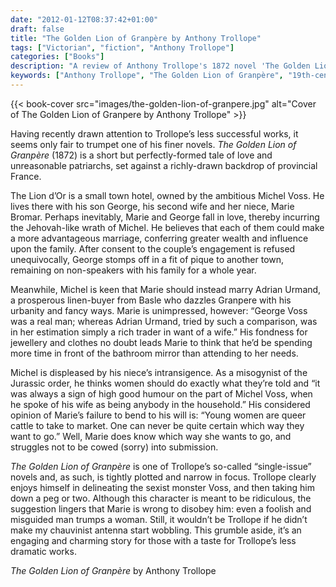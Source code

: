```yaml
---
date: "2012-01-12T08:37:42+01:00"
draft: false
title: "The Golden Lion of Granpère by Anthony Trollope"
tags: ["Victorian", "fiction", "Anthony Trollope"]
categories: ["Books"]
description: "A review of Anthony Trollope's 1872 novel 'The Golden Lion of Granpère,' set in provincial France where Marie Bromar resists her uncle Michel Voss's demands to marry the prosperous Adrian Urmand instead of his son George. Discover this tightly-plotted tale of love versus patriarchal authority."
keywords: ["Anthony Trollope", "The Golden Lion of Granpère", "19th-century France", "arranged marriage", "patriarchal authority"]
---
```


{{< book-cover src="images/the-golden-lion-of-granpere.jpg" alt="Cover of The Golden Lion of Granpere by Anthony Trollope" >}}

Having recently drawn attention to Trollope’s less successful works, it seems only fair to trumpet one of his finer novels. _The Golden Lion of Granpère_ (1872) is a short but perfectly-formed tale of love and unreasonable patriarchs, set against a richly-drawn backdrop of provincial France.

The Lion d’Or is a small town hotel, owned by the ambitious Michel Voss. He lives there with his son George, his second wife and her niece, Marie Bromar. Perhaps inevitably, Marie and George fall in love, thereby incurring the Jehovah-like wrath of Michel. He believes that each of them could make a more advantageous marriage, conferring greater wealth and influence upon the family. After consent to the couple’s engagement is refused unequivocally, George stomps off in a fit of pique to another town, remaining on non-speakers with his family for a whole year.

Meanwhile, Michel is keen that Marie should instead marry Adrian Urmand, a prosperous linen-buyer from Basle who dazzles Granpere with his urbanity and fancy ways. Marie is unimpressed, however: “George Voss was a real man; whereas Adrian Urmand, tried by such a comparison, was in her estimation simply a rich trader in want of a wife.” His fondness for jewellery and clothes no doubt leads Marie to think that he’d be spending more time in front of the bathroom mirror than attending to her needs.

Michel is displeased by his niece’s intransigence. As a misogynist of the Jurassic order, he thinks women should do exactly what they’re told and “it was always a sign of high good humour on the part of Michel Voss, when he spoke of his wife as being anybody in the household.” His considered opinion of Marie’s failure to bend to his will is: “Young women are queer cattle to take to market. One can never be quite certain which way they want to go.” Well, Marie does know which way she wants to go, and struggles not to be cowed (sorry) into submission.

_The Golden Lion of Granpère_ is one of Trollope’s so-called “single-issue” novels and, as such, is tightly plotted and narrow in focus. Trollope clearly enjoys himself in delineating the sexist monster Voss, and then taking him down a peg or two. Although this character is meant to be ridiculous, the suggestion lingers that Marie is wrong to disobey him: even a foolish and misguided man trumps a woman. Still, it wouldn’t be Trollope if he didn’t make my chauvinist antenna start wobbling. This grumble aside, it’s an engaging and charming story for those with a taste for Trollope’s less dramatic works.

_The Golden Lion of Granpère_ by Anthony Trollope